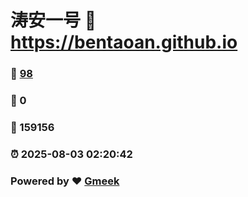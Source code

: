 # 涛安一号 :link: https://bentaoan.github.io 
### :page_facing_up: [98](https://bentaoan.github.io/tag.html) 
### :speech_balloon: 0 
### :hibiscus: 159156 
### :alarm_clock: 2025-08-03 02:20:42 
### Powered by :heart: [Gmeek](https://github.com/Meekdai/Gmeek)
